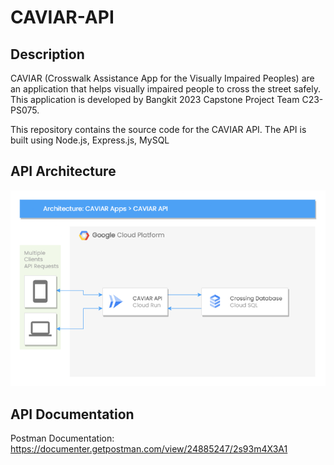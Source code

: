 # CAVIAR-API

## Description

CAVIAR (Crosswalk Assistance App for the Visually Impaired Peoples) are an application that helps visually impaired people to cross the street safely. This application is developed by Bangkit 2023 Capstone Project Team C23-PS075.

This repository contains the source code for the CAVIAR API. The API is built using Node.js, Express.js, MySQL

## API Architecture

![API Architecture](https://raw.githubusercontent.com/caviar-bangkit/caviar-api/main/CAVIAR%20API.png "API Architecture")

## API Documentation

Postman Documentation: https://documenter.getpostman.com/view/24885247/2s93m4X3A1
